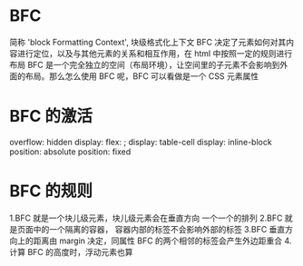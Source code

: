 # BFC

简称 'block Formatting Context', 块级格式化上下文
BFC 决定了元素如何对其内容进行定位，以及与其他元素的关系和相互作用，在 html 中按照一定的规则进行布局
BFC 是一个完全独立的空间（布局环境），让空间里的子元素不会影响到外面的布局。那么怎么使用 BFC 呢，BFC 可以看做是一个 CSS 元素属性

# BFC 的激活

overflow: hidden
display: flex: ;
display: table-cell
display: inline-block
position: absolute
position: fixed

# BFC 的规则

1.BFC 就是一个块儿级元素，块儿级元素会在垂直方向 一个一个的排列
2.BFC 就是页面中的一个隔离的容器， 容器内部的标签不会影响外部的标签
3.BFC 垂直方向上的距离由 margin 决定，同属性 BFC 的两个相邻的标签会产生外边距重合 4.计算 BFC 的高度时，浮动元素也算
